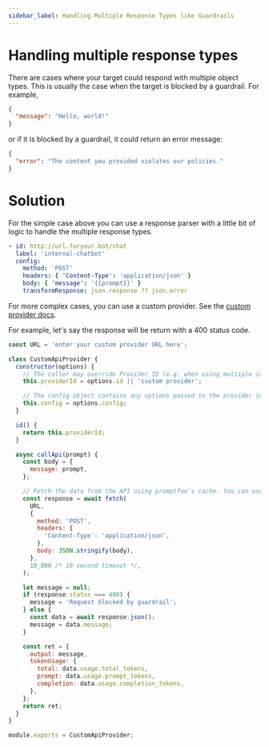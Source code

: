 ```yaml
---
sidebar_label: Handling Multiple Response Types like Guardrails
---
```


# Handling multiple response types

There are cases where your target could respond with multiple object types. This is usually the case when the target is blocked by a guardrail. For example,

```json
{
  "message": "Hello, world!"
}
```

or if it is blocked by a guardrail, it could return an error message:

```json
{
  "error": "The content you provided violates our policies."
}
```

# Solution

For the simple case above you can use a response parser with a little bit of logic to handle the multiple response types.

```yaml
- id: http://url.foryour.bot/chat
  label: 'internal-chatbot'
  config:
    method: 'POST'
    headers: { 'Content-Type': 'application/json' }
    body: { 'message': '{{prompt}}' }
    transformResponse: json.response ?? json.error
```

For more complex cases, you can use a custom provider. See the [custom provider docs](/docs/providers/custom-api/).

For example, let's say the response will be return with a 400 status code.

```js
const URL = 'enter your custom provider URL here';

class CustomApiProvider {
  constructor(options) {
    // The caller may override Provider ID (e.g. when using multiple instances of the same provider)
    this.providerId = options.id || 'custom provider';

    // The config object contains any options passed to the provider in the config file.
    this.config = options.config;
  }

  id() {
    return this.providerId;
  }

  async callApi(prompt) {
    const body = {
      message: prompt,
    };

    // Fetch the data from the API using promptfoo's cache. You can use your own fetch implementation if preferred.
    const response = await fetch(
      URL,
      {
        method: 'POST',
        headers: {
          'Content-Type': 'application/json',
        },
        body: JSON.stringify(body),
      },
      10_000 /* 10 second timeout */,
    );

    let message = null;
    if (response.status === 400) {
      message = 'Request blocked by guardrail';
    } else {
      const data = await response.json();
      message = data.message;
    }

    const ret = {
      output: message,
      tokenUsage: {
        total: data.usage.total_tokens,
        prompt: data.usage.prompt_tokens,
        completion: data.usage.completion_tokens,
      },
    };
    return ret;
  }
}

module.exports = CustomApiProvider;
```
